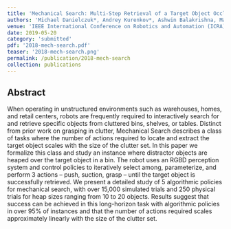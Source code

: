 ```yaml
---
title: 'Mechanical Search: Multi-Step Retrieval of a Target Object Occluded by Clutter'
authors: 'Michael Danielczuk*, Andrey Kurenkov*, Ashwin Balakrishna, Matthew Matl, Roberto Martin-Martin, Animesh Garg, Silvio Savarase, Ken Goldberg'
venue: 'IEEE International Conference on Robotics and Automation (ICRA)'
date: 2019-05-20
category: 'submitted'
pdf: '2018-mech-search.pdf'
teaser: '2018-mech-search.png'
permalink: /publication/2018-mech-search
collection: publications
---
```


Abstract
-------
When operating in unstructured environments such as warehouses, homes, and retail centers, robots are frequently required to interactively search for and retrieve specific objects from cluttered bins, shelves, or tables. Distinct from prior work on grasping in clutter, Mechanical Search describes a class of tasks where the number of actions required to locate and extract the target object scales with the size of the clutter set. In this paper we formalize this class and study an instance where distractor objects are heaped over the target object in a bin. The robot uses an RGBD perception system and control policies to iteratively select among, parameterize, and perform 3 actions – push, suction, grasp – until the target object is successfully retrieved. We present a detailed study of 5 algorithmic policies for mechanical search, with over 15,000 simulated trials and 250 physical trials for heap sizes ranging from 10 to 20 objects. Results suggest that success can be achieved in this long-horizon task with algorithmic policies in over 95% of instances and that the number of actions required scales approximately linearly with the size of the clutter set.
